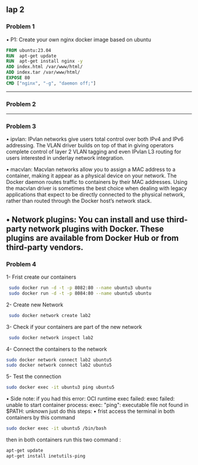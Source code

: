 ## lap 2
### Problem 1 
• P1: Create your own nginx docker image based on ubuntu
```Dockerfile
FROM ubuntu:23.04
RUN  apt-get update
RUN  apt-get install nginx -y
ADD index.html /var/www/html/
ADD index.tar /var/www/html/
EXPOSE 80
CMD ["nginx", "-g", "daemon off;"]
```
------------
### Problem 2 
----------------
### Problem 3 
• ipvlan: IPvlan networks give users total control over both IPv4 and IPv6 addressing. The VLAN driver builds on top of that in giving operators complete control of layer 2 VLAN tagging and even IPvlan L3 routing for users interested in underlay network integration. 

• macvlan: Macvlan networks allow you to assign a MAC address to a container, making it appear as a physical device on your network. The Docker daemon routes traffic to containers by their MAC addresses. Using the macvlan driver is sometimes the best choice when dealing with legacy applications that expect to be directly connected to the physical network, rather than routed through the Docker host’s network stack.

• Network plugins: You can install and use third-party network plugins with Docker. These plugins are available from Docker Hub or from third-party vendors.
-------------------------------------
### Problem 4
1- Frist create our containers 
```bash 
 sudo docker run -d -t -p 8082:80 --name ubuntu3 ubuntu
 sudo docker run -d -t -p 8084:80 --name ubuntu5 ubuntu
```
 2- Create new Network 
```bash
 sudo docker network create lab2
```
 3- Check if your containers are part of the new network
```bash
 sudo docker network inspect lab2
```
4- Connect the containers to the network
```bash
sudo docker network connect lab2 ubuntu5
sudo docker network connect lab2 ubuntu5
```
5- Test the connection
```bash
sudo docker exec -it ubuntu3 ping ubuntu5
```
• Side note:
if you had this error:
 OCI runtime exec failed: exec failed: unable to start container process: exec: "ping": executable file not found in $PATH: unknown
just do this steps: 
 • frist access the terminal in both containers by this command 
 ```bash
 sudo docker exec -it ubuntu5 /bin/bash
 ```
 then in both containers run this two command :
 ```bash
 apt-get update
 apt-get install inetutils-ping
 ```



